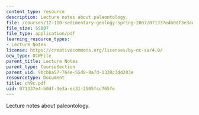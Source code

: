```yaml
---
content_type: resource
description: Lecture notes about paleontology.
file: /courses/12-110-sedimentary-geology-spring-2007/071337e4b0df3e3aec312505fcc765fe_ch9c.pdf
file_size: 55007
file_type: application/pdf
learning_resource_types:
- Lecture Notes
license: https://creativecommons.org/licenses/by-nc-sa/4.0/
ocw_type: OCWFile
parent_title: Lecture Notes
parent_type: CourseSection
parent_uid: 9bcbba57-764e-55d8-8a7d-1338c3dd203e
resourcetype: Document
title: ch9c.pdf
uid: 071337e4-b0df-3e3a-ec31-2505fcc765fe
---
```

Lecture notes about paleontology.
